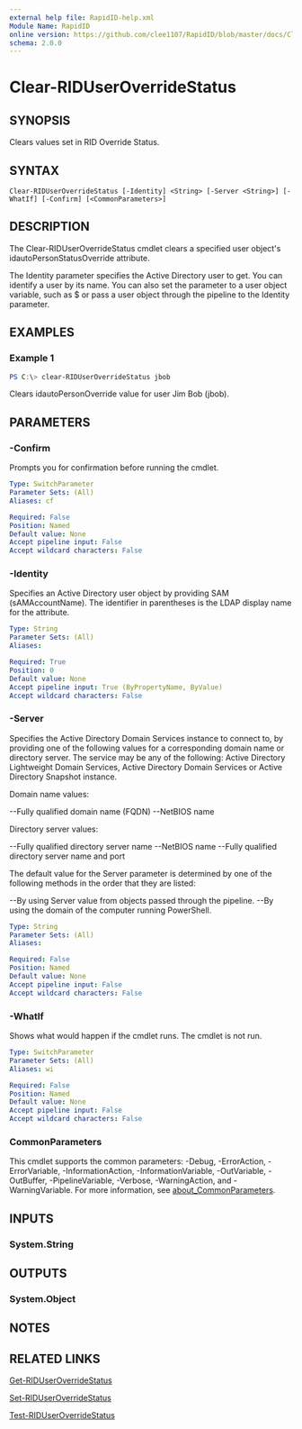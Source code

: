 ```yaml
---
external help file: RapidID-help.xml
Module Name: RapidID
online version: https://github.com/clee1107/RapidID/blob/master/docs/Clear-RIDUserOverrideStatus.md
schema: 2.0.0
---
```


# Clear-RIDUserOverrideStatus

## SYNOPSIS
Clears values set in RID Override Status.


## SYNTAX

```
Clear-RIDUserOverrideStatus [-Identity] <String> [-Server <String>] [-WhatIf] [-Confirm] [<CommonParameters>]
```

## DESCRIPTION
The Clear-RIDUserOverrideStatus cmdlet clears a specified user object's idautoPersonStatusOverride attribute.

The Identity parameter specifies the Active Directory user to get. You can identify a user by its name. You can also set the parameter to a user object variable, such as $<localUserObject> or pass a user object through the pipeline to the Identity parameter.

## EXAMPLES

### Example 1
```powershell
PS C:\> clear-RIDUserOverrideStatus jbob
```

Clears idautoPersonOverride value for user Jim Bob (jbob).

## PARAMETERS

### -Confirm
Prompts you for confirmation before running the cmdlet.

```yaml
Type: SwitchParameter
Parameter Sets: (All)
Aliases: cf

Required: False
Position: Named
Default value: None
Accept pipeline input: False
Accept wildcard characters: False
```

### -Identity
Specifies an Active Directory user object by providing SAM (sAMAccountName). The identifier in parentheses is the LDAP display name for the attribute.

```yaml
Type: String
Parameter Sets: (All)
Aliases:

Required: True
Position: 0
Default value: None
Accept pipeline input: True (ByPropertyName, ByValue)
Accept wildcard characters: False
```

### -Server
Specifies the Active Directory Domain Services instance to connect to, by providing one of the following values for a corresponding domain name or directory server. The service may be any of the following: Active Directory Lightweight Domain Services, Active Directory Domain Services or Active Directory Snapshot instance.

Domain name values:

--Fully qualified domain name (FQDN)
--NetBIOS name

Directory server values:

--Fully qualified directory server name
--NetBIOS name
--Fully qualified directory server name and port

The default value for the Server parameter is determined by one of the following methods in the order that they are listed:

--By using Server value from objects passed through the pipeline.
--By using the domain of the computer running PowerShell.

```yaml
Type: String
Parameter Sets: (All)
Aliases:

Required: False
Position: Named
Default value: None
Accept pipeline input: False
Accept wildcard characters: False
```

### -WhatIf
Shows what would happen if the cmdlet runs.
The cmdlet is not run.

```yaml
Type: SwitchParameter
Parameter Sets: (All)
Aliases: wi

Required: False
Position: Named
Default value: None
Accept pipeline input: False
Accept wildcard characters: False
```

### CommonParameters
This cmdlet supports the common parameters: -Debug, -ErrorAction, -ErrorVariable, -InformationAction, -InformationVariable, -OutVariable, -OutBuffer, -PipelineVariable, -Verbose, -WarningAction, and -WarningVariable. For more information, see [about_CommonParameters](http://go.microsoft.com/fwlink/?LinkID=113216).

## INPUTS

### System.String

## OUTPUTS

### System.Object
## NOTES

## RELATED LINKS
[Get-RIDUserOverrideStatus](https://github.com/clee1107/RapidID/blob/master/docs/Get-RIDUserOverrideStatus.md)

[Set-RIDUserOverrideStatus](https://github.com/clee1107/RapidID/blob/master/docs/Set-RIDUserOverrideStatus.md)

[Test-RIDUserOverrideStatus](https://github.com/clee1107/RapidID/blob/master/docs/Test-RIDUserOverrideStatus.md)